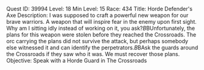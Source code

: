 Quest ID: 39994
Level: 18
Min Level: 15
Race: 434
Title: Horde Defender's Axe
Description: I was supposed to craft a powerful new weapon for our brave warriors. A weapon that will inspire fear in the enemy upon first sight. Why am I sitting idly instead of working on it, you ask?$B$BUnfortunately, the plans for this weapon were stolen before they reached the Crossroads. The orc carrying the plans did not survive the attack, but perhaps somebody else witnessed it and can identify the perpetrators.$B$BAsk the guards around the Crossroads if they saw who it was. We must recover those plans.
Objective: Speak with a Horde Guard in The Crossroads
